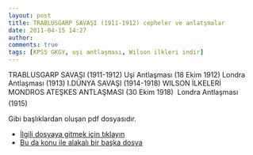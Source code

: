 ```yaml
---
layout: post
title: TRABLUSGARP SAVAŞI (1911-1912) cepheler ve anlatşmalar
date: 2011-04-15 14:27
author: 
comments: true
tags: [KPSS GKGY, uşi antlaşması, Wilson ilkleri indir]
---
```

TRABLUSGARP SAVAŞI (1911-1912)
Uşi Antlaşması (18 Ekim 1912)
Londra Antlaşması (1913)
I.DÜNYA SAVAŞI (1914-1918)
WILSON İLKELERİ
MONDROS ATEŞKES ANTLAŞMASI (30 Ekim 1918)
 Londra Antlaşması (1915)

Gibi başlıklardan oluşan pdf dosyasıdır.
<ul>
	<li><a href="http://www.egitimvaktim.com/wp-content/uploads/2011/04/TRABLUSGARPBALKANSAVALARIVEICHANHARB.pdf">İlgili dosyaya gitmek için tıklayın</a></li>
	<li><a href="http://www.egitimvaktim.com/dosyalar/2011/04/iKILAPTARHKPSSNOTLARI.pdf" target="_blank">Bu da konu ile alakalı bir başka dosya</a></li>
</ul>
&nbsp;
